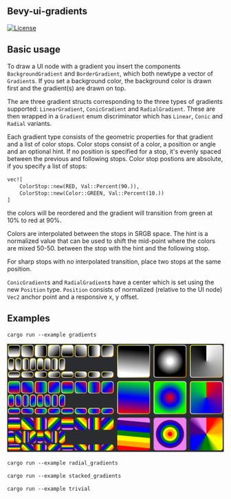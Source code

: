 ## Bevy-ui-gradients

[![License](https://img.shields.io/badge/license-MIT%2FApache-blue.svg)](https://github.com/ickshonpe/bevy-ui-gradients)

## Basic usage

To draw a UI node with a gradient you insert the components `BackgroundGradient` and `BorderGradient`, which both newtype a vector of `Gradient`s. If you set a background color, the background color is drawn first and the gradient(s) are drawn on top.

The are three gradient structs corresponding to the three types of gradients supported: `LinearGradient`, `ConicGradient` and `RadialGradient`. These are then wrapped in a `Gradient` enum discriminator which has `Linear`, `Conic` and `Radial` variants. 

Each gradient type consists of the geometric properties for that gradient and a list of color stops.
Color stops consist of a color, a position or angle and an optional hint.  If no position is specified for a stop, it's evenly spaced between the previous and following stops. Color stop postions are absolute, if you specify a list of stops:

```
vec![        
    ColorStop::new(RED, Val::Percent(90.)), 
    ColorStop::new(Color::GREEN, Val::Percent(10.))
]
```

the colors will be reordered and the gradient will transition from green at 10% to red at 90%. 

Colors are interpolated between the stops in SRGB space. The hint is a normalized value that can be used to shift the mid-point where the colors are mixed 50-50.  between the stop with the hint and the following stop.

For sharp stops with no interpolated transition, place two stops at the same position.

`ConicGradient`s and `RadialGradient`s have a center which is set using the new `Position` type. `Position` consists of normalized (relative to the UI node) `Vec2` anchor point and a responsive x, y offset.


## Examples


```
cargo run --example gradients
```

![gradients](example_screenshot.png)

```
cargo run --example radial_gradients
```

```
cargo run --example stacked_gradients
```

```
cargo run --example trivial
```
